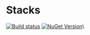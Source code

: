 # Stacks

[![Build status](https://ci.appveyor.com/api/projects/status/6nb0ud2cpm4rkuyx/branch/master?svg=true)](https://ci.appveyor.com/project/slalom-saa/stacks/branch/master)   [![NuGet Version](http://img.shields.io/nuget/v/Slalom.Stacks.svg?style=flat)](https://www.nuget.org/packages/Slalom.Stacks/)\

